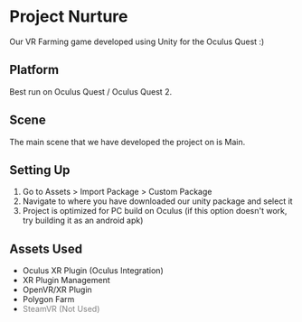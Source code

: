 # Project Nurture
Our VR Farming game developed using Unity for the Oculus Quest :) 

## Platform
Best run on Oculus Quest / Oculus Quest 2.

## Scene
The main scene that we have developed the project on is Main.

## Setting Up
1. Go to Assets > Import Package > Custom Package
2. Navigate to where you have downloaded our unity package and select it
3. Project is optimized for PC build on Oculus (if this option doesn't work, try building it as an android apk)

## Assets Used
- Oculus XR Plugin (Oculus Integration)
- XR Plugin Management
- OpenVR/XR Plugin
- Polygon Farm
- <span style="color:gray">SteamVR (Not Used)</span>
